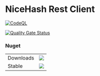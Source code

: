 # NiceHash Rest Client

[![CodeQL](https://github.com/zimbres/NiceHashRestClient/actions/workflows/codeql-analysis.yml/badge.svg)](https://github.com/zimbres/NiceHashRestClient/actions/workflows/codeql-analysis.yml)


[![Quality Gate Status](https://sonarcloud.io/api/project_badges/measure?project=zimbres_NiceHashRestClient&metric=alert_status)](https://sonarcloud.io/summary/new_code?id=zimbres_NiceHashRestClient)


### Nuget

| | |
|-|-|
| Downloads | ![](https://img.shields.io/nuget/dt/NiceHashRestClient) |
| Stable | [![](https://img.shields.io/nuget/v/NiceHashRestClient)](https://www.nuget.org/packages/NiceHashRestClient) |
